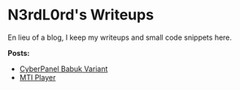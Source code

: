 # N3rdL0rd's Writeups

En lieu of a blog, I keep my writeups and small code snippets here.

**Posts:**

- [CyberPanel Babuk Variant](./CyberPanel%20Babuk%20Variant/)
- [MTI Player](./MTI%20Player/)
